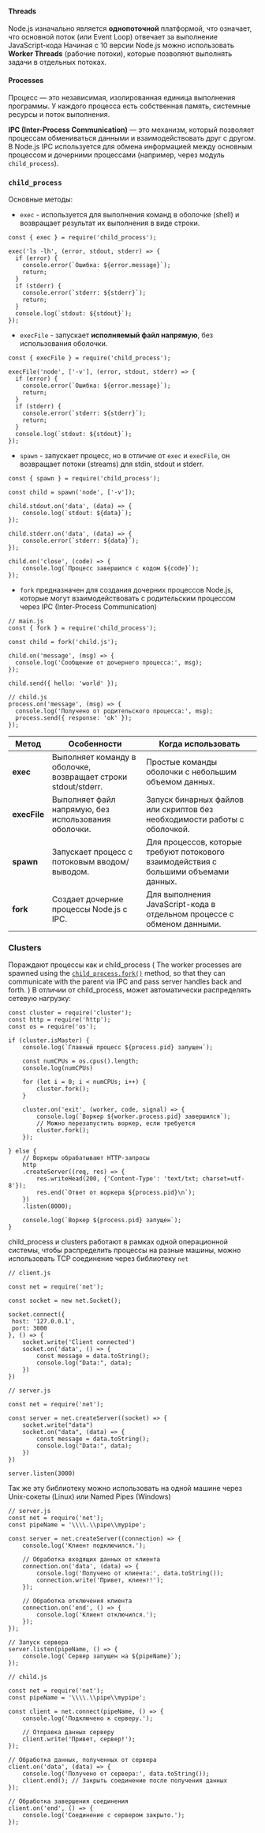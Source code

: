 
#### Threads
Node.js изначально является **однопоточной** платформой, что означает, что основной поток (или Event Loop) отвечает за выполнение JavaScript-кода
Начиная с 10 версии Node.js можно использовать **Worker Threads** (рабочие потоки), которые позволяют выполнять задачи в отдельных потоках.

#### Processes
Процесс — это независимая, изолированная единица выполнения программы. У каждого процесса есть собственная память, системные ресурсы и поток выполнения.


**IPC (Inter-Process Communication)** — это механизм, который позволяет процессам обмениваться данными и взаимодействовать друг с другом. В Node.js IPC используется для обмена информацией между основным процессом и дочерними процессами (например, через модуль `child_process`).

### `child_process`

Основные методы:

- `exec` - используется для выполнения команд в оболочке (shell) и возвращает результат их выполнения в виде строки.

```
const { exec } = require('child_process');

exec('ls -lh', (error, stdout, stderr) => {
  if (error) {
    console.error(`Ошибка: ${error.message}`);
    return;
  }
  if (stderr) {
    console.error(`stderr: ${stderr}`);
    return;
  }
  console.log(`stdout: ${stdout}`);
});
```

- `execFile` - запускает **исполняемый файл напрямую**, без использования оболочки.

```
const { execFile } = require('child_process');

execFile('node', ['-v'], (error, stdout, stderr) => {
  if (error) {
    console.error(`Ошибка: ${error.message}`);
    return;
  }
  if (stderr) {
    console.error(`stderr: ${stderr}`);
    return;
  }
  console.log(`stdout: ${stdout}`);
});

```

- `spawn` - запускает процесс, но в отличие от `exec` и `execFile`, он возвращает потоки (streams) для stdin, stdout и stderr.

```
const { spawn } = require('child_process');  
  
const child = spawn('node', ['-v']);  
  
child.stdout.on('data', (data) => {  
	console.log(`stdout: ${data}`);  
});  
  
child.stderr.on('data', (data) => {  
	console.error(`stderr: ${data}`);  
});  
  
child.on('close', (code) => {  
	console.log(`Процесс завершился с кодом ${code}`);  
});
```

- `fork` предназначен для создания дочерних процессов Node.js, которые могут взаимодействовать с родительским процессом через IPC (Inter-Process Communication)


```
// main.js
const { fork } = require('child_process');

const child = fork('child.js');

child.on('message', (msg) => {
  console.log('Сообщение от дочернего процесса:', msg);
});

child.send({ hello: 'world' });

```

```
// child.js
process.on('message', (msg) => {
  console.log('Получено от родительского процесса:', msg);
  process.send({ response: 'ok' });
});
```

| **Метод**    | **Особенности**                                                | **Когда использовать**                                                               |
| ------------ | -------------------------------------------------------------- | ------------------------------------------------------------------------------------ |
| **exec**     | Выполняет команду в оболочке, возвращает строки stdout/stderr. | Простые команды оболочки с небольшим объемом данных.                                 |
| **execFile** | Выполняет файл напрямую, без использования оболочки.           | Запуск бинарных файлов или скриптов без необходимости работы с оболочкой.            |
| **spawn**    | Запускает процесс с потоковым вводом/выводом.                  | Для процессов, которые требуют потокового взаимодействия с большими объемами данных. |
| **fork**     | Создает дочерние процессы Node.js с IPC.                       | Для выполнения JavaScript-кода в отдельном процессе с обменом данными.               |

### Clusters
Пораждают процессы как и child_process ( The worker processes are spawned using the [`child_process.fork()`](https://nodejs.org/api/child_process.html#child_processforkmodulepath-args-options) method, so that they can communicate with the parent via IPC and pass server handles back and forth. )
В отличии от child_process, может автоматически распределять сетевую нагрузку:

```
const cluster = require('cluster');  
const http = require('http');  
const os = require('os');  
  
if (cluster.isMaster) {  
	console.log(`Главный процесс ${process.pid} запущен`);  
	  
	const numCPUs = os.cpus().length;  
	console.log(numCPUs)  
	  
	for (let i = 0; i < numCPUs; i++) {  
		cluster.fork();  
	}  
	  
	cluster.on('exit', (worker, code, signal) => {  
		console.log(`Воркер ${worker.process.pid} завершился`);  
		// Можно перезапустить воркер, если требуется  
		cluster.fork();  
	});  

} else {  
	// Воркеры обрабатывают HTTP-запросы  
	http
	.createServer((req, res) => {  
		res.writeHead(200, {'Content-Type': 'text/txt; charset=utf-8'});  
		res.end(`Ответ от воркера ${process.pid}\n`);  
	})
	.listen(8000);  
	  
	console.log(`Воркер ${process.pid} запущен`);  
}
```

child_process и clusters работают в рамках одной операционной системы, чтобы распределить процессы на разные машины, можно использовать TCP соединение через библиотеку `net`

```
// client.js

const net = require('net');

const socket = new net.Socket();

socket.connect({
 host: '127.0.0.1',
 port: 3000
}, () => {
	socket.write('Client connected')
	socket.on('data', () => {
		const message = data.toString();
		console.log("Data:", data);
	})
})

```

```
// server.js

const net = require('net');

const server = net.createServer((socket) => {
	socket.write("data")
	socket.on("data", (data) => {
		const message = data.toString();
		console.log("Data:", data);
	})
})

server.listen(3000)

```

Так же эту библиотеку можно использовать на одной машине через Unix-сокеты (Linux) или Named Pipes (Windows)

```
// server.js
const net = require('net');  
const pipeName = '\\\\.\\pipe\\mypipe';  
  
const server = net.createServer((connection) => {  
	console.log('Клиент подключился.');  
	  
	// Обработка входящих данных от клиента  
	connection.on('data', (data) => {  
		console.log('Получено от клиента:', data.toString());  
		connection.write('Привет, клиент!');  
	});  
	  
	// Обработка отключения клиента  
	connection.on('end', () => {  
		console.log('Клиент отключился.');  
	});  
});  
  
// Запуск сервера  
server.listen(pipeName, () => {  
	console.log(`Сервер запущен на ${pipeName}`);  
});
```

```
// child.js

const net = require('net');  
const pipeName = '\\\\.\\pipe\\mypipe';  
  
const client = net.connect(pipeName, () => {  
	console.log('Подключено к серверу.');  
	  
	// Отправка данных серверу  
	client.write('Привет, сервер!');  
});  
  
// Обработка данных, полученных от сервера  
client.on('data', (data) => {  
	console.log('Получено от сервера:', data.toString());  
	client.end(); // Закрыть соединение после получения данных  
});  
  
// Обработка завершения соединения  
client.on('end', () => {  
	console.log('Соединение с сервером закрыто.');  
});

```